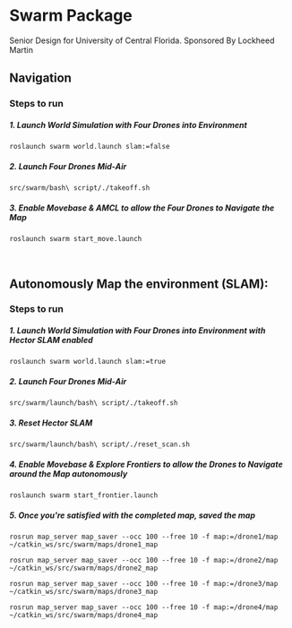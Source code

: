 # Swarm Package
Senior Design for University of Central Florida. Sponsored By Lockheed Martin
<br/>
## Navigation 
### Steps to run 
##### 1. Launch World Simulation with Four Drones into Environment 
```console
roslaunch swarm world.launch slam:=false
```
##### 2. Launch Four Drones Mid-Air
```console
src/swarm/bash\ script/./takeoff.sh
```
##### 3. Enable Movebase & AMCL to allow the Four Drones to Navigate the Map
```console
roslaunch swarm start_move.launch
```

<br/>


## Autonomously Map the environment (SLAM):

### Steps to run 
##### 1. Launch World Simulation with Four Drones into Environment with Hector SLAM enabled
```console
roslaunch swarm world.launch slam:=true
```
##### 2. Launch Four Drones Mid-Air
```console
src/swarm/launch/bash\ script/./takeoff.sh
```
##### 3. Reset Hector SLAM
```console
src/swarm/launch/bash\ script/./reset_scan.sh
```
##### 4. Enable Movebase & Explore Frontiers to allow the Drones to Navigate around the Map autonomously 
```console
roslaunch swarm start_frontier.launch
```
##### 5. Once you're satisfied with the completed map, saved the map 
```console
rosrun map_server map_saver --occ 100 --free 10 -f map:=/drone1/map ~/catkin_ws/src/swarm/maps/drone1_map
```
```console
rosrun map_server map_saver --occ 100 --free 10 -f map:=/drone2/map ~/catkin_ws/src/swarm/maps/drone2_map
```
```console
rosrun map_server map_saver --occ 100 --free 10 -f map:=/drone3/map ~/catkin_ws/src/swarm/maps/drone3_map
```
```console
rosrun map_server map_saver --occ 100 --free 10 -f map:=/drone4/map ~/catkin_ws/src/swarm/maps/drone4_map
```
